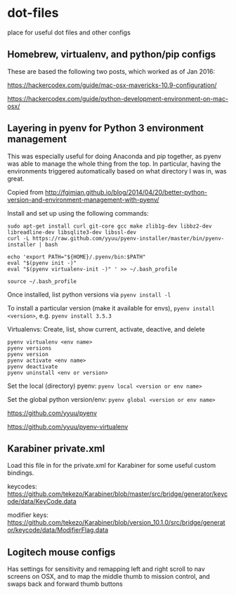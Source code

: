 # dot-files
place for useful dot files and other configs

## Homebrew, virtualenv, and python/pip configs 
These are based the following two posts, which worked as of Jan 2016:

https://hackercodex.com/guide/mac-osx-mavericks-10.9-configuration/

https://hackercodex.com/guide/python-development-environment-on-mac-osx/

## Layering in pyenv for Python 3 environment management
This was especially useful for doing Anaconda and pip together, as pyenv was able to manage the whole thing from the top. In particular, having the environments triggered automatically based on what directory I was in, was great. 

Copied from http://fgimian.github.io/blog/2014/04/20/better-python-version-and-environment-management-with-pyenv/

Install and set up using the following commands: 

    sudo apt-get install curl git-core gcc make zlib1g-dev libbz2-dev libreadline-dev libsqlite3-dev libssl-dev
    curl -L https://raw.github.com/yyuu/pyenv-installer/master/bin/pyenv-installer | bash

    echo 'export PATH="${HOME}/.pyenv/bin:$PATH"
    eval "$(pyenv init -)"
    eval "$(pyenv virtualenv-init -)" ' >> ~/.bash_profile

    source ~/.bash_profile
    
Once installed, list python versions via `pyenv install -l`

To install a particular version (make it available for envs), `pyenv install <version>`, e.g. `pyenv install 3.5.3`

Virtualenvs: Create, list, show current, activate, deactive, and delete

    pyenv virtualenv <env name>
    pyenv versions
    pyenv version
    pyenv activate <env name>
    pyenv deactivate
    pyenv uninstall <env or version>
   
Set the local (directory) pyenv: `pyenv local <version or env name>`

Set the global python version/env: `pyenv global <version or env name>`

https://github.com/yyuu/pyenv

https://github.com/yyuu/pyenv-virtualenv


## Karabiner private.xml
Load this file in for the private.xml for Karabiner for some useful custom bindings.

keycodes: https://github.com/tekezo/Karabiner/blob/master/src/bridge/generator/keycode/data/KeyCode.data

modifier keys: https://github.com/tekezo/Karabiner/blob/version_10.1.0/src/bridge/generator/keycode/data/ModifierFlag.data

## Logitech mouse configs
Has settings for sensitivity and remapping left and right scroll to nav screens on OSX, and to map the middle thumb to mission control, and swaps back and forward thumb buttons
